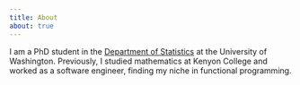```yaml
---
title: About
about: true
---
```


I am a PhD student in the [Department of Statistics](https://stat.uw.edu/) at
the University of Washington. Previously, I studied mathematics at Kenyon
College and worked as a software engineer, finding my niche in functional
programming.
